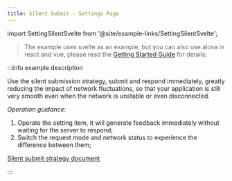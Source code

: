 ```yaml
---
title: Silent Submit - Settings Page
---
```


import SettingSilentSvelte from '@site/example-links/SettingSilentSvelte';

> The example uses svelte as an example, but you can also use alova in react and vue, please read the [Getting Started Guide](/tutorial/getting-started) for details;

<SettingSilentSvelte></SettingSilentSvelte>

:::info example description

Use the silent submission strategy, submit and respond immediately, greatly reducing the impact of network fluctuations, so that your application is still very smooth even when the network is unstable or even disconnected.

_Operation guidance:_

1. Operate the setting item, it will generate feedback immediately without waiting for the server to respond;
2. Switch the request mode and network status to experience the difference between them;

[Silent submit strategy document](/tutorial/strategy/sensorless-data-interaction)

:::
